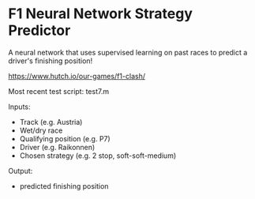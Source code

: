 # F1 Neural Network Strategy Predictor

A neural network that uses supervised learning on past races to predict a driver's finishing position!

https://www.hutch.io/our-games/f1-clash/

Most recent test script: test7.m

Inputs: 
* Track (e.g. Austria)
* Wet/dry race
* Qualifying position (e.g. P7)
* Driver (e.g. Raikonnen)
* Chosen strategy (e.g. 2 stop, soft-soft-medium)

Output:
* predicted finishing position
